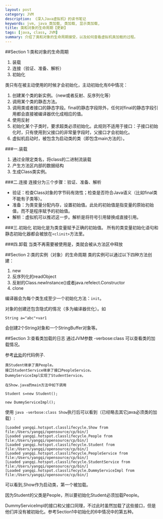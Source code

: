 ```yaml
---
layout: post
category: JVM
description: 《深入Java虚拟机》的读书笔记
keywords: jvm, java 类加载, 类加载, 显示类加载,
title: 类和对象的生命周期【更新】
tags: [java, class, JVM]
summary: 介绍了类和对象的生命周期接受，以及如何查看虚拟机类加载的过程。
---
```


##Section 1:类和对象的生命周期

1.	装载
2.	连接（验证、准备、解析）
3.	初始化

类只有在被主动使用的时候才会初始化，主动初始化有6中情况：

1.	创建某个类的新实例。（new或者反射、反序列化等）
2.	调用某个类的静态方法。
3.	调用类或者接口的静态字段。final的静态字段除外，任何对final的静态字段引用都会直接被编译器优化成相应的值。
4.	使用反射
5.	初始化某个子类时，要求超类必须初始化。此规则不适用于接口：子接口初始化时，只有使用到父接口的非常量字段时，父接口才会初始化。	
6.	虚拟机启动时，被包含为启动类的类（即包含main方法的）。

###一.装载
1.	通过全限定类名，将class的二进制流装载
2.	产生方法区内部的数据结构
3.	生成Class类实例。

###二.连接
连接分为三个步骤：验证、准备、解析

* 验证：检查Class对象的字节码有效性；检查是否符合Java语义（比如final类不能有子类等）。
* 准备：为类变量分配内存，设置初始值。此处的初始值是指变量的原始初始值，而不是程序赋予的初始值。
* 解析：虚拟机可以推迟这一步。解析是将符号引用替换成直接引用。

###三.初始化
初始化是为类变量赋予正确的初始值。
所有的类变量初始化语句和静态初始化器都会被放在`<clinit>`方法里。

###四.卸载
当类不再需要被使用是，类就会被从方法区中释放


##Section 2:类的实例（对象）的生命周期
类的实例可以通过以下四种方法创建：

1.	new
2.	反序列化的readObject
3.	反射的Class.newInstance()或者java.refelect.Constructor
4.	clone

编译器会为每个类生成至少一个初始化方法：`init`。

对象的创建还包含隐式的情况（多为编译器优化）。如
	
	String a="abc"+var1

会创建2个String对象和一个StringBuffer对象等。

##Section 3:查看类加载的日志
通过JVM参数 -verbose:class 可以查看类的加载情况。

参考[此处](https://github.com/llohellohe/cp/tree/master/src/yangqi/hotspot/classlifecycle)的代码例子.

	类Student继承了类People。
	接口StudentService继承了接口PeopleService。
	DummyServiceImpl实现了StudentService。
	
	在Show.java的main方法中如下调用
	
	Student s=new Student();
		
	new DummyServiceImpl();
	

使用 `java -verbose:class Show`执行后可以看到（已经略去其它java必须类的加载）:
	
	[Loaded yangqi.hotspot.classlifecycle.Show from file:/Users/yangqi/opensource/cp/bin/]
	[Loaded yangqi.hotspot.classlifecycle.People from file:/Users/yangqi/opensource/cp/bin/]
	[Loaded yangqi.hotspot.classlifecycle.Student from file:/Users/yangqi/opensource/cp/bin/]
	[Loaded yangqi.hotspot.classlifecycle.PeopleService from file:/Users/yangqi/opensource/cp/bin/]
	[Loaded yangqi.hotspot.classlifecycle.StudentService from file:/Users/yangqi/opensource/cp/bin/]
	[Loaded yangqi.hotspot.classlifecycle.DummyServiceImpl from file:/Users/yangqi/opensource/cp/bin/]
	
可以看到,Show作为启动类，第一个被加载。

因为Student的父类是People，所以要初始化Student必须加载People。

DummyServiceImpl的接口和父接口同理，不过此时虽然加载了这些接口，但是他们并没有被初始化。参考Section1中初始化的6中情况中的第五种。	

